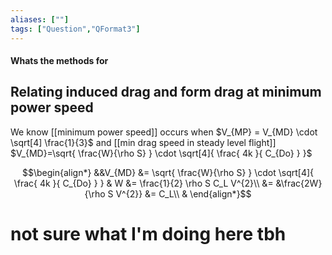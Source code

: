 ```yaml
---
aliases: [""]
tags: ["Question","QFormat3"]
---
```


#### Whats the methods for
## Relating induced drag and form drag at minimum power speed
We know [[minimum power speed]] occurs when $V_{MP} = V_{MD} \cdot \sqrt[4] \frac{1}{3}$ and [[min drag speed in steady level flight]] $V_{MD}=\sqrt{ \frac{W}{\rho S} } \cdot \sqrt[4]{  \frac{ 4k }{ C_{Do} }   }$

$$\begin{align*}
&&V_{MD} &= \sqrt{ \frac{W}{\rho S} } \cdot \sqrt[4]{  \frac{ 4k }{ C_{Do} }   } & W &= \frac{1}{2} \rho S C_L V^{2}\\
 &=  &\frac{2W}{\rho S V^{2}} &= C_L\\
&
\end{align*}$$

# not sure what I'm doing here tbh